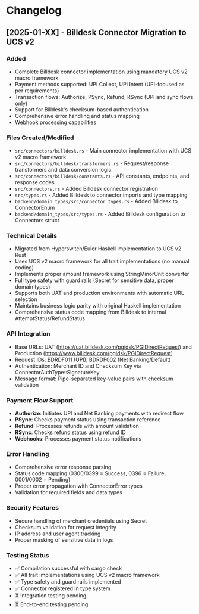 # Changelog

## [2025-01-XX] - Billdesk Connector Migration to UCS v2

### Added
- Complete Billdesk connector implementation using mandatory UCS v2 macro framework
- Payment methods supported: UPI Collect, UPI Intent (UPI-focused as per requirements)
- Transaction flows: Authorize, PSync, Refund, RSync (UPI and sync flows only)
- Support for Billdesk's checksum-based authentication
- Comprehensive error handling and status mapping
- Webhook processing capabilities

### Files Created/Modified
- `src/connectors/billdesk.rs` - Main connector implementation with UCS v2 macro framework
- `src/connectors/billdesk/transformers.rs` - Request/response transformers and data conversion logic
- `src/connectors/billdesk/constants.rs` - API constants, endpoints, and response codes
- `src/connectors.rs` - Added Billdesk connector registration
- `src/types.rs` - Added Billdesk to connector imports and type mapping
- `backend/domain_types/src/connector_types.rs` - Added Billdesk to ConnectorEnum
- `backend/domain_types/src/types.rs` - Added Billdesk configuration to Connectors struct

### Technical Details
- Migrated from Hyperswitch/Euler Haskell implementation to UCS v2 Rust
- Uses UCS v2 macro framework for all trait implementations (no manual coding)
- Implements proper amount framework using StringMinorUnit converter
- Full type safety with guard rails (Secret<String> for sensitive data, proper domain types)
- Supports both UAT and production environments with automatic URL selection
- Maintains business logic parity with original Haskell implementation
- Comprehensive status code mapping from Billdesk to internal AttemptStatus/RefundStatus

### API Integration
- Base URLs: UAT (https://uat.billdesk.com/pgidsk/PGIDirectRequest) and Production (https://www.billdesk.com/pgidsk/PGIDirectRequest)
- Request IDs: BDRDF011 (UPI), BDRDF002 (Net Banking/Default)
- Authentication: Merchant ID and Checksum Key via ConnectorAuthType::SignatureKey
- Message format: Pipe-separated key-value pairs with checksum validation

### Payment Flow Support
- **Authorize**: Initiates UPI and Net Banking payments with redirect flow
- **PSync**: Checks payment status using transaction reference
- **Refund**: Processes refunds with amount validation
- **RSync**: Checks refund status using refund ID
- **Webhooks**: Processes payment status notifications

### Error Handling
- Comprehensive error response parsing
- Status code mapping (0300/0399 = Success, 0396 = Failure, 0001/0002 = Pending)
- Proper error propagation with ConnectorError types
- Validation for required fields and data types

### Security Features
- Secure handling of merchant credentials using Secret<String>
- Checksum validation for request integrity
- IP address and user agent tracking
- Proper masking of sensitive data in logs

### Testing Status
- ✅ Compilation successful with cargo check
- ✅ All trait implementations using UCS v2 macro framework
- ✅ Type safety and guard rails implemented
- ✅ Connector registered in type system
- ⏳ Integration testing pending
- ⏳ End-to-end testing pending